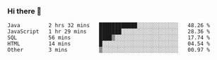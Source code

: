 ### Hi there 👋

<!--START_SECTION:waka-->

```text
Java         2 hrs 32 mins   ████████████░░░░░░░░░░░░░   48.26 %
JavaScript   1 hr 29 mins    ███████░░░░░░░░░░░░░░░░░░   28.36 %
SQL          56 mins         ████▒░░░░░░░░░░░░░░░░░░░░   17.74 %
HTML         14 mins         █░░░░░░░░░░░░░░░░░░░░░░░░   04.54 %
Other        3 mins          ▒░░░░░░░░░░░░░░░░░░░░░░░░   00.97 %
```

<!--END_SECTION:waka-->


<!--
**AnkelMauCastillo/AnkelMauCastillo** is a ✨ _special_ ✨ repository because its `README.md` (this file) appears on your GitHub profile.

Here are some ideas to get you started:

- 🔭 I’m currently working on ...
- 🌱 I’m currently learning ...
- 👯 I’m looking to collaborate on ...
- 🤔 I’m looking for help with ...
- 💬 Ask me about ...
- 📫 How to reach me: ...
- 😄 Pronouns: ...
- ⚡ Fun fact: ...
-->
